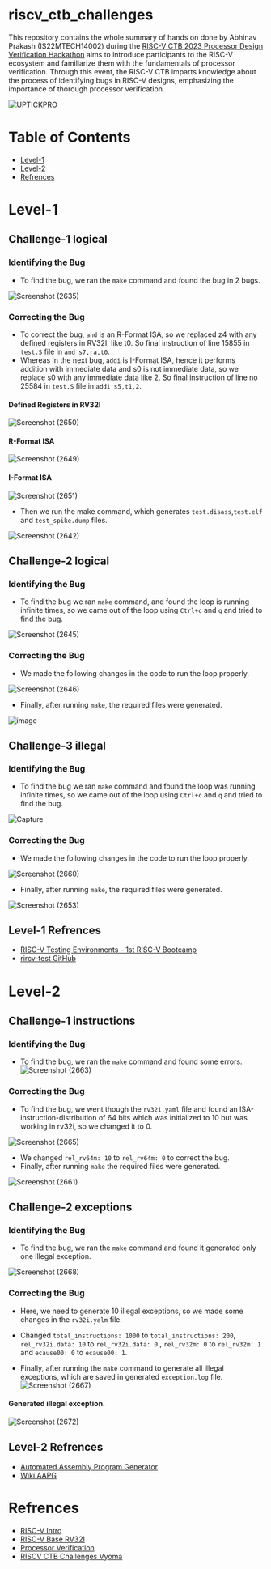 # riscv_ctb_challenges
This repository contains the whole summary of hands on done by Abhinav Prakash (IS22MTECH14002) during the [RISC-V CTB 2023 Processor Design Verification Hackathon](https://community.riscv.org/events/details/risc-v-international-risc-v-academy-presents-risc-v-capture-the-bug-hackathon/) aims to introduce participants to the RISC-V ecosystem and familiarize them with the fundamentals of processor verification. Through this event, the RISC-V CTB imparts knowledge about the process of identifying bugs in RISC-V designs, emphasizing the importance of thorough processor verification.

![UPTICKPRO](https://github.com/vyomasystems-lab/riscv-ctb-challenge-abhinavprakash199/assets/120498080/b6ff3b02-fae6-4e9c-9752-b9106a441c1d)

# Table of Contents
  * [Level-1](#Level-1)
  * [Level-2](#Level-2)
  * [Refrences](#Refrences)
  
# Level-1
## Challenge-1 logical
### Identifying the Bug 
- To find the bug, we ran the `make` command and found the bug in 2 bugs.
  
![Screenshot (2635)](https://github.com/vyomasystems-lab/riscv-ctb-challenge-abhinavprakash199/assets/120498080/70a74152-9f35-4376-80f1-f636c3c9f650)

### Correcting the Bug
- To correct the bug, `and` is an R-Format ISA, so we replaced z4 with any defined registers in RV32I, like t0. So final instruction of line 15855 in `test.S` file in `and s7,ra,t0`.
- Whereas in the next bug, `addi` is I-Format ISA, hence it performs addition with immediate data and s0 is not immediate data, so we replace s0 with any immediate data like 2. So final instruction of line no 25584 in `test.S` file in `addi s5,t1,2`.
  
#### Defined Registers in RV32I
![Screenshot (2650)](https://github.com/vyomasystems-lab/riscv-ctb-challenge-abhinavprakash199/assets/120498080/e58f2daf-546d-431e-ae75-9275cc225138)
#### R-Format ISA
![Screenshot (2649)](https://github.com/vyomasystems-lab/riscv-ctb-challenge-abhinavprakash199/assets/120498080/f6a09a6e-47f2-4011-b76f-773572980014)
#### I-Format ISA
![Screenshot (2651)](https://github.com/vyomasystems-lab/riscv-ctb-challenge-abhinavprakash199/assets/120498080/768de351-fa3d-4a74-8b05-8c5630d1c0a3)


- Then we run the make command, which generates `test.disass`,`test.elf` and `test_spike.dump` files.
  
![Screenshot (2642)](https://github.com/vyomasystems-lab/riscv-ctb-challenge-abhinavprakash199/assets/120498080/d8984cea-ac4d-453d-bae4-8e6355040996)

## Challenge-2 logical
###  Identifying the Bug
- To find the bug we ran `make` command, and found the loop is running infinite times, so we came out of the loop using `Ctrl+c` and `q` and tried to find the bug.
  
![Screenshot (2645)](https://github.com/vyomasystems-lab/riscv-ctb-challenge-abhinavprakash199/assets/120498080/8a9f5de9-c272-44b1-9476-a7f3f4a95685)

### Correcting the Bug
- We made the following changes in the code to run the loop properly.
 
![Screenshot (2646)](https://github.com/vyomasystems-lab/riscv-ctb-challenge-abhinavprakash199/assets/120498080/7c9f23ac-5be7-4508-8703-6ff883e0957a)
- Finally, after running `make`, the required files were generated.

![image](https://github.com/vyomasystems-lab/riscv-ctb-challenge-abhinavprakash199/assets/120498080/481380cc-534c-44b8-a088-d0f0cb400c96)


## Challenge-3 illegal
###  Identifying the Bug
- To find the bug we ran `make` command and found the loop was running infinite times, so we came out of the loop using `Ctrl+c` and `q` and tried to find the bug.
  
![Capture](https://github.com/vyomasystems-lab/riscv-ctb-challenge-abhinavprakash199/assets/120498080/e009dffd-91cf-4a1e-b913-d9cfc5a6c5b6)

### Correcting the Bug
- We made the following changes in the code to run the loop properly.

![Screenshot (2660)](https://github.com/vyomasystems-lab/riscv-ctb-challenge-abhinavprakash199/assets/120498080/b376fa14-62cd-47be-b3fb-b51293ec1422)

- Finally, after running `make`, the required files were generated.
  
![Screenshot (2653)](https://github.com/vyomasystems-lab/riscv-ctb-challenge-abhinavprakash199/assets/120498080/11fe0c21-7235-446c-a216-2212d3e19664)

## Level-1 Refrences 
- [RISC-V Testing Environments - 1st RISC-V Bootcamp](https://www.youtube.com/watch?v=mbyb7BgYyXg)
- [rircv-test GitHub](https://github.com/riscv-software-src/riscv-tests)


# Level-2
## Challenge-1 instructions
###  Identifying the Bug 
- To find the bug, we ran the `make` command and found some errors.
![Screenshot (2663)](https://github.com/vyomasystems-lab/riscv-ctb-challenge-abhinavprakash199/assets/120498080/3687b9d1-fd20-4797-a61c-c86bbe04555b)


### Correcting the Bug
- To find the bug, we went though the `rv32i.yaml` file and found an ISA-instruction-distribution of 64 bits which was initialized to 10 but was working in rv32i, so we changed it to 0.
  
![Screenshot (2665)](https://github.com/vyomasystems-lab/riscv-ctb-challenge-abhinavprakash199/assets/120498080/ad9a0ad9-c630-477c-9f5b-96b47b1a3aeb)
- We changed `rel_rv64m: 10` to `rel_rv64m: 0` to correct the bug.
- Finally, after running `make` the required files were generated.

![Screenshot (2661)](https://github.com/vyomasystems-lab/riscv-ctb-challenge-abhinavprakash199/assets/120498080/41647b23-38c2-45f4-afbb-b102d2af0908)

## Challenge-2 exceptions
###  Identifying the Bug 
- To find the bug, we ran the `make` command and found it generated only one illegal exception.

![Screenshot (2668)](https://github.com/vyomasystems-lab/riscv-ctb-challenge-abhinavprakash199/assets/120498080/e5aa83af-18cf-483a-b626-e3a92d36c7fe)

### Correcting the Bug
- Here, we need to generate 10 illegal exceptions, so we made some changes in the `rv32i.yalm` file.
- Changed `total_instructions: 1000` to `total_instructions: 200`, `rel_rv32i.data: 10` to `rel_rv32i.data: 0` ,  `rel_rv32m: 0` to `rel_rv32m: 1` and `ecause00: 0` to `ecause00: 1`.


- Finally, after running the `make` command to generate all illegal exceptions, which are saved in generated `exception.log` file.
![Screenshot (2667)](https://github.com/vyomasystems-lab/riscv-ctb-challenge-abhinavprakash199/assets/120498080/01e4f0da-24bf-4877-9a5b-daaaa94f77fa)

#### Generated illegal exception.
![Screenshot (2672)](https://github.com/vyomasystems-lab/riscv-ctb-challenge-abhinavprakash199/assets/120498080/2b9b3cfe-608e-4033-b5ae-a0de2cd4c0da)



## Level-2 Refrences 
- [Automated Assembly Program Generator](https://gitlab.com/shaktiproject/tools/aapg)
- [Wiki AAPG](https://gitlab.com/shaktiproject/tools/aapg/-/wikis/Wiki-AAPG-%5B2.2.2%5D)

# Refrences 
- [RISC-V Intro](https://www.youtube.com/watch?v=cLE2UppGZ1A)
- [RISC-V Base RV32I](https://www.youtube.com/watch?v=bp-Y7nSJa8o)
- [ Processor Verification](https://www.youtube.com/watch?v=aS3TwoqUWk0)
- [RISCV CTB Challenges Vyoma](https://www.youtube.com/watch?v=XSPxKUGsnkY)






